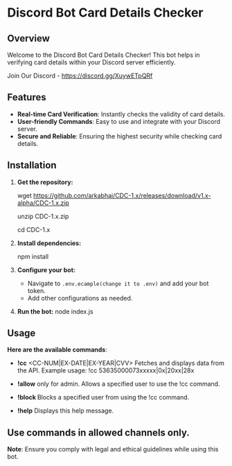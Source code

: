 # Discord Bot Card Details Checker

## Overview
Welcome to the Discord Bot Card Details Checker! This bot helps in verifying card details within your Discord server efficiently.

Join Our Discord - https://discord.gg/XuywETpQRf

## Features
- **Real-time Card Verification**: Instantly checks the validity of card details.
- **User-friendly Commands**: Easy to use and integrate with your Discord server.
- **Secure and Reliable**: Ensuring the highest security while checking card details.

## Installation

1. **Get the repository:**

   wget https://github.com/arkabhai/CDC-1.x/releases/download/v1.x-alpha/CDC-1.x.zip

   unzip CDC-1.x.zip

   cd CDC-1.x

3. **Install dependencies:**

    npm install

5. **Configure your bot:**
    - Navigate to `.env.ecample(change it to .env)` and add your bot token.
    - Add other configurations as needed.

6. **Run the bot:**
    node index.js

## Usage

**Here are the available commands**:
- **!cc** <CC-NUM|EX-DATE|EX-YEAR|CVV>
Fetches and displays data from the API. Example usage: !cc 53635000073xxxxx|0x|20xx|28x

- **!allow** <user> only for admin.
Allows a specified user to use the !cc command.

- **!block <user>**
Blocks a specified user from using the !cc command.

- **!help**
Displays this help message.

## Use commands in allowed channels only.

**Note**: Ensure you comply with legal and ethical guidelines while using this bot.
